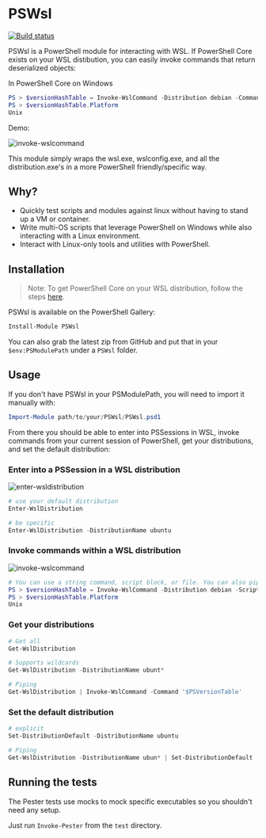 # PSWsl

[![Build status](https://ci.appveyor.com/api/projects/status/d9gpxqarsca9pa3o/branch/master?svg=true)](https://ci.appveyor.com/project/PowerShell/pswsl/branch/master)

PSWsl is a PowerShell module for interacting with WSL. If PowerShell Core exists on your WSL distibution, you can easily invoke commands that return deserialized objects:

In PowerShell Core on Windows
```powershell
PS > $versionHashTable = Invoke-WslCommand -Distribution debian -Command '$PSVersionTable'
PS > $versionHashTable.Platform
Unix
``` 

Demo:

![invoke-wslcommand](https://user-images.githubusercontent.com/2644648/39400721-d037036c-4aea-11e8-87e7-608de8fc4ca7.gif)

This module simply wraps the wsl.exe, wslconfig.exe, and all the distribution.exe's in a more PowerShell friendly/specific way.

## Why?

* Quickly test scripts and modules against linux without having to stand up a VM or container.
* Write multi-OS scripts that leverage PowerShell on Windows while also interacting with a Linux environment.
* Interact with Linux-only tools and utilities with PowerShell.

## Installation

> Note: To get PowerShell Core on your WSL distribution, follow the steps [here](https://github.com/powershell/powershell#get-powershell).

PSWsl is available on the PowerShell Gallery:

```powershell
Install-Module PSWsl
```

You can also grab the latest zip from GitHub and put that in your `$env:PSModulePath` under a `PSWsl` folder.

## Usage

If you don't have PSWsl in your PSModulePath, you will need to import it manually with:

```powershell
Import-Module path/to/your/PSWsl/PSWsl.psd1
```

From there you should be able to enter into PSSessions in WSL, invoke commands from your current session of PowerShell, get your distributions, and set the default distribution:

### Enter into a PSSession in a WSL distribution

![enter-wsldistribution](https://user-images.githubusercontent.com/2644648/39400720-d0207aca-4aea-11e8-9f5c-6fb9b14953ff.gif)

```powershell
# use your default distribution
Enter-WslDistribution

# be specific
Enter-WslDistribution -DistributionName ubuntu
```

### Invoke commands within a WSL distribution

![invoke-wslcommand](https://user-images.githubusercontent.com/2644648/39400721-d037036c-4aea-11e8-87e7-608de8fc4ca7.gif)

```powershell
# You can use a string command, script block, or file. You can also pipe in a distribution array
PS > $versionHashTable = Invoke-WslCommand -Distribution debian -ScriptBlock { $PSVersionTable }
PS > $versionHashTable.Platform
Unix
```

### Get your distributions

```powershell
# Get all
Get-WslDistribution

# Supports wildcards
Get-WslDistribution -DistributionName ubunt*

# Piping
Get-WslDistribution | Invoke-WslCommand -Command '$PSVersionTable'
```

### Set the default distribution

```powershell
# explicit
Set-DistributionDefault -DistributionName ubuntu

# Piping
Get-WslDistribution -DistributionName ubun* | Set-DistributionDefault
```

## Running the tests

The Pester tests use mocks to mock specific executables so you shouldn't need any setup.

Just run `Invoke-Pester` from the `test` directory.
